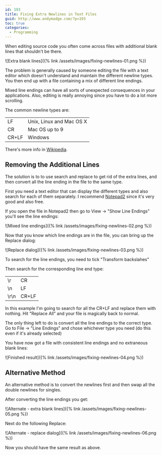 ```yaml
---
id: 193
title: Fixing Extra Newlines in Text Files
guid: http://www.andymadge.com/?p=193
toc: true
categories:
  - Programming
---
```

When editing source code you often come across files with additional blank lines that shouldn't be there.

![Extra blank lines]({% link /assets/images/fixing-newlines-01.png %})

The problem is generally caused by someone editing the file with a text editor which doesn't understand and maintain the different newline types. You then end up with a file containing a mix of different line endings.

<!--more-->

Mixed line endings can have all sorts of unexpected consequences in your applications. Also, editing is really annoying since you have to do a lot more scrolling.

The common newline types are:

<table>
  <tr>
    <td>LF</td>
    <td>Unix, Linux and Mac OS X</td>
  </tr>
  
  <tr>
    <td>CR</td>
    <td>Mac OS up to 9</td>
  </tr>
  
  <tr>
    <td>CR+LF</td>
    <td>Windows</td>
  </tr>
</table>

There's more info in [Wikipedia](http://en.wikipedia.org/wiki/Newline).

## Removing the Additional Lines

The solution is to to use search and replace to get rid of the extra lines, and then convert all the line ending in the file to the same type.

First you need a text editor that can display the different types and also search for each of them separately. I recommend [Notepad2](http://www.flos-freeware.ch/notepad2.html) since it's very good and also free.

If you open the file in Notepad2 then go to View -> "Show Line Endings" you'll see the line endings:

![Mixed line endings]({% link /assets/images/fixing-newlines-02.png %})

Now that you know which line endings are in the file, you can bring up the Replace dialog:

![Replace dialog]({% link /assets/images/fixing-newlines-03.png %})

To search for the line endings, you need to tick "Transform backslahes"

Then search for the corresponding line end type:

<table>
  <tr>
    <td>\r</td>
    <td>CR</td>
  </tr>
  
  <tr>
    <td>\n</td>
    <td>LF</td>
  </tr>
  
  <tr>
    <td>\r\n</td>
    <td>CR+LF</td>
  </tr>
</table>

In this example I'm going to search for all the CR+LF and replace them with nothing. Hit "Replace All" and your file is magically back to normal.

The only thing left to do is convert all the line endings to the correct type. Go to File -> "Line Endings" and chose whichever type you need (do this even if it's already selected)

You have now got a file with consistent line endings and no extraneous blank lines:

![Finished result]({% link /assets/images/fixing-newlines-04.png %})

## Alternative Method

An alternative method is to convert the newlines first and then swap all the double newlines for singles.

After converting the line endings you get:

![Alternate - extra blank lines]({% link /assets/images/fixing-newlines-05.png %})

Next do the following Replace:

![Alternate - replace dialog]({% link /assets/images/fixing-newlines-06.png %})

Now you should have the same result as above.